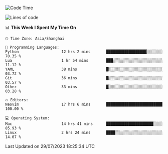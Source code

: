 <!--START_SECTION:waka-->
![Code Time](http://img.shields.io/badge/Code%20Time-1%2C470%20hrs%203%20mins-blue)

![Lines of code](https://img.shields.io/badge/From%20Hello%20World%20I%27ve%20Written-272.0%20thousand%20lines%20of%20code-blue)

📊 **This Week I Spent My Time On** 

```text
🕑︎ Time Zone: Asia/Shanghai

💬 Programming Languages: 
Python                   12 hrs 2 mins       ██████████████████░░░░░░░   70.35 % 
Lua                      1 hr 54 mins        ███░░░░░░░░░░░░░░░░░░░░░░   11.12 % 
YAML                     38 mins             █░░░░░░░░░░░░░░░░░░░░░░░░   03.72 % 
Git                      36 mins             █░░░░░░░░░░░░░░░░░░░░░░░░   03.57 % 
Other                    33 mins             █░░░░░░░░░░░░░░░░░░░░░░░░   03.28 % 

🔥 Editors: 
Neovim                   17 hrs 6 mins       █████████████████████████   100.00 % 

💻 Operating System: 
Mac                      14 hrs 41 mins      █████████████████████░░░░   85.93 % 
Linux                    2 hrs 24 mins       ████░░░░░░░░░░░░░░░░░░░░░   14.07 % 
```


 Last Updated on 29/07/2023 18:25:34 UTC
<!--END_SECTION:waka-->
